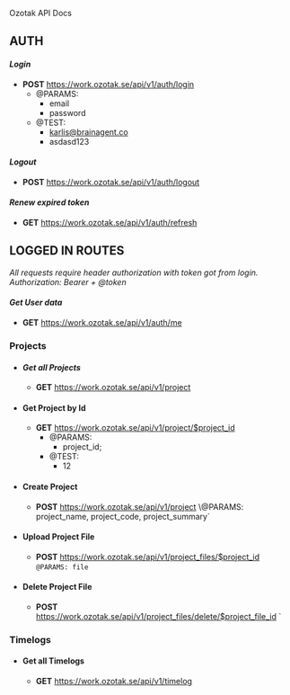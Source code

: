 

Ozotak API Docs

## AUTH

  

#### *Login*

* **POST** https://work.ozotak.se/api/v1/auth/login 
	* @PARAMS: 
		* email
		* password
	* @TEST:
		* karlis@brainagent.co 
		* asdasd123 

#### *Logout*

* **POST** https://work.ozotak.se/api/v1/auth/logout

#### *Renew expired token*

* **GET** https://work.ozotak.se/api/v1/auth/refresh

  

## LOGGED IN ROUTES

*All requests require header authorization with token got from login. Authorization: Bearer + @token*

#### *Get User data*

* **GET** https://work.ozotak.se/api/v1/auth/me

### Projects

  

 - #### *Get all Projects*
   
	 - **GET** https://work.ozotak.se/api/v1/project
 - #### Get Project by Id
   
	 - **GET** https://work.ozotak.se/api/v1/project/$project_id 
		 - @PARAMS: 
			 - project_id; 
		- @TEST: 
			- 12

 - #### Create Project

	* **POST** https://work.ozotak.se/api/v1/project \\@PARAMS: project_name, project_code, project_summary`

 - #### Upload Project File
   
	 - **POST** https://work.ozotak.se/api/v1/project_files/$project_id `@PARAMS: file`

 - #### Delete Project File
   
   * **POST** https://work.ozotak.se/api/v1/project_files/delete/$project_file_id `

### Timelogs

  

 - #### Get all Timelogs
   
   * **GET** https://work.ozotak.se/api/v1/timelog

<!--stackedit_data:
eyJoaXN0b3J5IjpbLTQ2ODMyOTYyOCwtMTYyMDg3ODE1MiwtMT
YxNTUxMjU5NCwxODgzNzM1MTddfQ==
-->